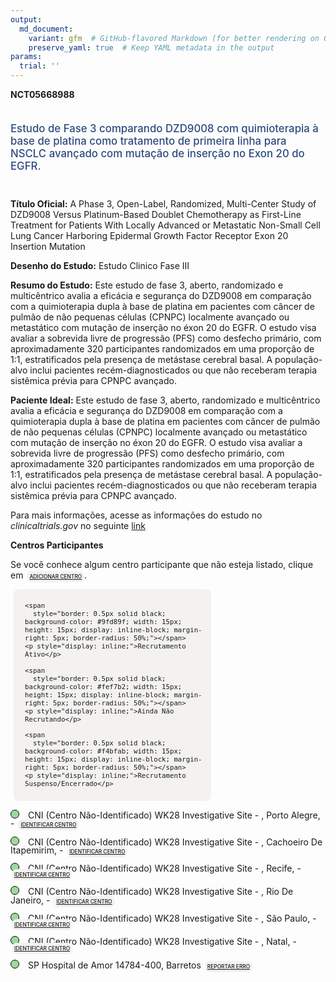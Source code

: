 ```yaml
---
output: 
  md_document:
    variant: gfm  # GitHub-flavored Markdown (for better rendering on GitHub)
    preserve_yaml: true  # Keep YAML metadata in the output
params:
  trial: ''
---
```


**NCT05668988**

<div style="padding: 5px 5px 5px 0px; font-size: 1.20em; font-weight: 500; color: #2E4A7F; text-align: left; margin-bottom: 20px">

Estudo de Fase 3 comparando DZD9008 com quimioterapia à base de platina
como tratamento de primeira linha para NSCLC avançado com mutação de
inserção no Exon 20 do EGFR.

</div>

**Título Oficial:** A Phase 3, Open-Label, Randomized, Multi-Center
Study of DZD9008 Versus Platinum-Based Doublet Chemotherapy as
First-Line Treatment for Patients With Locally Advanced or Metastatic
Non-Small Cell Lung Cancer Harboring Epidermal Growth Factor Receptor
Exon 20 Insertion Mutation

**Desenho do Estudo:** Estudo Clinico Fase III

**Resumo do Estudo:** Este estudo de fase 3, aberto, randomizado e
multicêntrico avalia a eficácia e segurança do DZD9008 em comparação com
a quimioterapia dupla à base de platina em pacientes com câncer de
pulmão de não pequenas células (CPNPC) localmente avançado ou
metastático com mutação de inserção no éxon 20 do EGFR. O estudo visa
avaliar a sobrevida livre de progressão (PFS) como desfecho primário,
com aproximadamente 320 participantes randomizados em uma proporção de
1:1, estratificados pela presença de metástase cerebral basal. A
população-alvo inclui pacientes recém-diagnosticados ou que não
receberam terapia sistêmica prévia para CPNPC avançado.

**Paciente Ideal:** Este estudo de fase 3, aberto, randomizado e
multicêntrico avalia a eficácia e segurança do DZD9008 em comparação com
a quimioterapia dupla à base de platina em pacientes com câncer de
pulmão de não pequenas células (CPNPC) localmente avançado ou
metastático com mutação de inserção no éxon 20 do EGFR. O estudo visa
avaliar a sobrevida livre de progressão (PFS) como desfecho primário,
com aproximadamente 320 participantes randomizados em uma proporção de
1:1, estratificados pela presença de metástase cerebral basal. A
população-alvo inclui pacientes recém-diagnosticados ou que não
receberam terapia sistêmica prévia para CPNPC avançado.

Para mais informações, acesse as informações do estudo no
*clinicaltrials.gov* no seguinte
[link](https://clinicaltrials.gov/ct2/show/NCT05668988)

**Centros Participantes**

Se você conhece algum centro participante que não esteja listado, clique
em
<span style="color: #2E4A7F; margin-left: 2px; padding: 4px; background-color: #f3f2f1; border-radius: 8px; font-weight: 500; font-size: 0.6em"><a
href="https://flazar.shinyapps.io/formsapp?study_nct_id=NCT05668988&amp;location_id=N%2FA&amp;location_full_name=N%2FA&amp;form_type=Adicionar%20Centro"
target="_blank">ADICIONAR CENTRO</a></span>.

<div style="margin-bottom: 8px; margin-left: 5px; padding: 8px; max-width: 300px; background-color: #f3f2f1; border-radius: 8px; font-size: 0.9em">

<div style="margin-left: 10px;">

    <span 
      style="border: 0.5px solid black; background-color: #9fd89f; width: 15px; height: 15px; display: inline-block; margin-right: 5px; border-radius: 50%;"></span>
    <p style="display: inline;">Recrutamento Ativo</p>

</div>

<div style="margin-left: 10px;">

    <span 
      style="border: 0.5px solid black; background-color: #fef7b2; width: 15px; height: 15px; display: inline-block; margin-right: 5px; border-radius: 50%;"></span>
    <p style="display: inline;">Ainda Não Recrutando</p>

</div>

<div style="margin-left: 10px;">

    <span 
      style="border: 0.5px solid black; background-color: #f4bfab; width: 15px; height: 15px; display: inline-block; margin-right: 5px; border-radius: 50%;"></span>
    <p style="display: inline;">Recrutamento Suspenso/Encerrado</p>

</div>

</div>

<span style="line-height: 0.95;"><span style="border: 0.5px solid black; display: inline-block; width: 12px; height: 12px; border-radius: 50%; margin-right: 10px; padding-bottom: 0px; background-color: #9fd89f;"></span>
CNI (Centro Não-Identificado) WK28 Investigative Site - , Porto
Alegre, -
<span style="color: #2E4A7F; margin-left: 2px; padding: 4px; background-color: #f3f2f1; border-radius: 8px; font-weight: 500; font-size: 0.6em"><a
href="https://flazar.shinyapps.io/formsapp?study_nct_id=NCT05668988&amp;location_id=WK28INVESTIGATIVESITEPORTOALEGREBRAZIL&amp;location_full_name=%28Centro%20N%C3%A3o-Identificado%29%2C%20WK28%20Investigative%20Site%20%20-%20%2C%20Porto%20Alegre%2C%20%20-%20&amp;form_type=Identificar%20Centro"
target="_blank">IDENTIFICAR CENTRO</a></span></span>

<span style="line-height: 0.95;"><span style="border: 0.5px solid black; display: inline-block; width: 12px; height: 12px; border-radius: 50%; margin-right: 10px; padding-bottom: 0px; background-color: #9fd89f;"></span>
CNI (Centro Não-Identificado) WK28 Investigative Site - , Cachoeiro De
Itapemirim, -
<span style="color: #2E4A7F; margin-left: 2px; padding: 4px; background-color: #f3f2f1; border-radius: 8px; font-weight: 500; font-size: 0.6em"><a
href="https://flazar.shinyapps.io/formsapp?study_nct_id=NCT05668988&amp;location_id=WK28INVESTIGATIVESITECACHOEIRODEITAPEMIRIMBRAZIL&amp;location_full_name=%28Centro%20N%C3%A3o-Identificado%29%2C%20WK28%20Investigative%20Site%20%20-%20%2C%20Cachoeiro%20De%20Itapemirim%2C%20%20-%20&amp;form_type=Identificar%20Centro"
target="_blank">IDENTIFICAR CENTRO</a></span></span>

<span style="line-height: 0.95;"><span style="border: 0.5px solid black; display: inline-block; width: 12px; height: 12px; border-radius: 50%; margin-right: 10px; padding-bottom: 0px; background-color: #9fd89f;"></span>
CNI (Centro Não-Identificado) WK28 Investigative Site - , Recife, -
<span style="color: #2E4A7F; margin-left: 2px; padding: 4px; background-color: #f3f2f1; border-radius: 8px; font-weight: 500; font-size: 0.6em"><a
href="https://flazar.shinyapps.io/formsapp?study_nct_id=NCT05668988&amp;location_id=WK28INVESTIGATIVESITERECIFEBRAZIL&amp;location_full_name=%28Centro%20N%C3%A3o-Identificado%29%2C%20WK28%20Investigative%20Site%20%20-%20%2C%20Recife%2C%20%20-%20&amp;form_type=Identificar%20Centro"
target="_blank">IDENTIFICAR CENTRO</a></span></span>

<span style="line-height: 0.95;"><span style="border: 0.5px solid black; display: inline-block; width: 12px; height: 12px; border-radius: 50%; margin-right: 10px; padding-bottom: 0px; background-color: #9fd89f;"></span>
CNI (Centro Não-Identificado) WK28 Investigative Site - , Rio De
Janeiro, -
<span style="color: #2E4A7F; margin-left: 2px; padding: 4px; background-color: #f3f2f1; border-radius: 8px; font-weight: 500; font-size: 0.6em"><a
href="https://flazar.shinyapps.io/formsapp?study_nct_id=NCT05668988&amp;location_id=WK28INVESTIGATIVESITERIODEJANEIROBRAZIL&amp;location_full_name=%28Centro%20N%C3%A3o-Identificado%29%2C%20WK28%20Investigative%20Site%20%20-%20%2C%20Rio%20De%20Janeiro%2C%20%20-%20&amp;form_type=Identificar%20Centro"
target="_blank">IDENTIFICAR CENTRO</a></span></span>

<span style="line-height: 0.95;"><span style="border: 0.5px solid black; display: inline-block; width: 12px; height: 12px; border-radius: 50%; margin-right: 10px; padding-bottom: 0px; background-color: #9fd89f;"></span>
CNI (Centro Não-Identificado) WK28 Investigative Site - , São Paulo, -
<span style="color: #2E4A7F; margin-left: 2px; padding: 4px; background-color: #f3f2f1; border-radius: 8px; font-weight: 500; font-size: 0.6em"><a
href="https://flazar.shinyapps.io/formsapp?study_nct_id=NCT05668988&amp;location_id=WK28INVESTIGATIVESITESAOPAULOBRAZIL&amp;location_full_name=%28Centro%20N%C3%A3o-Identificado%29%2C%20WK28%20Investigative%20Site%20%20-%20%2C%20S%C3%A3o%20Paulo%2C%20%20-%20&amp;form_type=Identificar%20Centro"
target="_blank">IDENTIFICAR CENTRO</a></span></span>

<span style="line-height: 0.95;"><span style="border: 0.5px solid black; display: inline-block; width: 12px; height: 12px; border-radius: 50%; margin-right: 10px; padding-bottom: 0px; background-color: #9fd89f;"></span>
CNI (Centro Não-Identificado) WK28 Investigative Site - , Natal, -
<span style="color: #2E4A7F; margin-left: 2px; padding: 4px; background-color: #f3f2f1; border-radius: 8px; font-weight: 500; font-size: 0.6em"><a
href="https://flazar.shinyapps.io/formsapp?study_nct_id=NCT05668988&amp;location_id=WK28INVESTIGATIVESITENATALBRAZIL&amp;location_full_name=%28Centro%20N%C3%A3o-Identificado%29%2C%20WK28%20Investigative%20Site%20%20-%20%2C%20Natal%2C%20%20-%20&amp;form_type=Identificar%20Centro"
target="_blank">IDENTIFICAR CENTRO</a></span></span>

<span style="line-height: 0.95;"><span style="border: 0.5px solid black; display: inline-block; width: 12px; height: 12px; border-radius: 50%; margin-right: 10px; padding-bottom: 0px; background-color: #9fd89f;"></span>
SP Hospital de Amor 14784-400, Barretos
<span style="color: #2E4A7F; margin-left: 2px; padding: 4px; background-color: #f3f2f1; border-radius: 8px; font-weight: 500; font-size: 0.6em"><a
href="https://flazar.shinyapps.io/formsapp?study_nct_id=NCT05668988&amp;location_id=WK28INVESTIGATIVESITEBARRETOSBRAZIL&amp;location_full_name=Hospital%20de%20Amor%2C%2014784-400%2C%20Barretos&amp;form_type=Reportar%20Erro"
target="_blank">REPORTAR ERRO</a></span></span>
